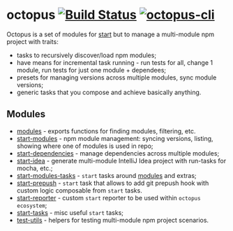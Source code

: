 # octopus [![Build Status](https://img.shields.io/travis/wix/octopus/master.svg?label=build%20status)](https://travis-ci.org/wix/octopus) [![octopus-cli](https://img.shields.io/npm/v/octopus-cli.svg?label=octopus-cli)](https://www.npmjs.com/package/octopus-cli)

Octopus is a set of modules for [start](https://github.com/start-runner/start) but to manage a multi-module npm project with traits:
 - tasks to recursively discover/load npm modules;
 - have means for incremental task running - run tests for all, change 1 module, run tests for just one module + dependees;
 - presets for managing versions across multiple modules, sync module versions;
 - generic tasks that you compose and achieve basically anything.

## Modules

 - [modules](modules) - exports functions for finding modules, filtering, etc.
 - [start-modules](start-modules) - npm module management: syncing versions, listing, showing where one of modules is used in repo;
 - [start-dependencies](start-dependencies) - manage dependencies across multiple modules;
 - [start-idea](start-dependencies) - generate multi-module IntelliJ Idea project with run-tasks for mocha, etc.; 
 - [start-modules-tasks](start-modules-tasks) - `start` tasks around [modules](modules) and extras;
 - [start-prepush](start-prepush) - `start` task that allows to add git prepush hook with custom logic composable from `start` tasks.
 - [start-reporter](start-reporter) - custom `start` reporter to be used within `octopus ecosystem`;
 - [start-tasks](start-tasks) - misc useful `start` tasks;
 - [test-utils](test-utils) - helpers for testing multi-module npm project scenarios. 